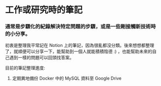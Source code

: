 # 工作或研究時的筆記

### 通常是步驟化的紀錄解決特定問題的步驟，或是一些剛接觸新技術時的小分享。

初衷是整理我平常記在 Notion 上的筆記，因為很亂都沒分類。後來想想都整理了，就順便可以分享一下，能幫助到一個人就能積積陰德 :) ，也能幫助未來的自己遇到一樣的問題可以回頭找答案。

目前的筆記整理進度:  
1. 定期異地備份 Docker 中的 MySQL 資料至 Google Drive